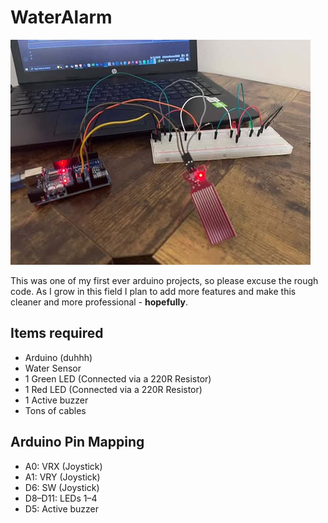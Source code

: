 # WaterAlarm
![](media/image.png)


This was one of my first ever arduino projects, so please excuse the rough  code. As I grow in this field I plan to add more features and make this cleaner and more professional - **hopefully**.

## Items required

- Arduino (duhhh)
- Water Sensor
- 1 Green LED (Connected via a 220R Resistor)
- 1 Red LED (Connected via a 220R Resistor)
- 1 Active buzzer
- Tons of cables

## Arduino Pin Mapping

- A0: VRX (Joystick)
- A1: VRY (Joystick)
- D6: SW (Joystick)
- D8–D11: LEDs 1–4
- D5: Active buzzer
